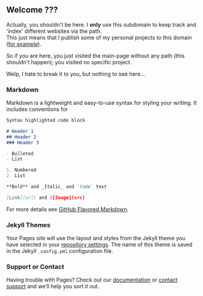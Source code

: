 ## Welcome ???

Actually, you shouldn't be here. I **only** use this subdomain to keep track and 'index' different websites via the path.  
This just means that I publish some of my personal projects to this domain ([for example](https://code.janetschel.dev/brainfuck-visualizer/)).

So if you are here, you just visited the main-page without any path (this shouldn't happen); you visited no specific project.

Welp, I hate to break it to you, but nothing to see here...

### Markdown

Markdown is a lightweight and easy-to-use syntax for styling your writing. It includes conventions for

```markdown
Syntax highlighted code block

# Header 1
## Header 2
### Header 3

- Bulleted
- List

1. Numbered
2. List

**Bold** and _Italic_ and `Code` text

[Link](url) and ![Image](src)
```

For more details see [GitHub Flavored Markdown](https://guides.github.com/features/mastering-markdown/).

### Jekyll Themes

Your Pages site will use the layout and styles from the Jekyll theme you have selected in your [repository settings](https://github.com/janetschel/janetschel.github.io/settings/pages). The name of this theme is saved in the Jekyll `_config.yml` configuration file.

### Support or Contact

Having trouble with Pages? Check out our [documentation](https://docs.github.com/categories/github-pages-basics/) or [contact support](https://support.github.com/contact) and we’ll help you sort it out.
